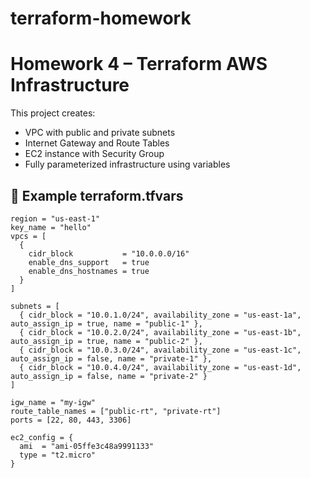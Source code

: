 # terraform-homework

# Homework 4 – Terraform AWS Infrastructure
This project creates:
- VPC with public and private subnets
- Internet Gateway and Route Tables
- EC2 instance with Security Group
- Fully parameterized infrastructure using variables

## 🔧 Example terraform.tfvars
```hcl
region = "us-east-1"
key_name = "hello"
vpcs = [
  {
    cidr_block           = "10.0.0.0/16"
    enable_dns_support   = true
    enable_dns_hostnames = true
  }
]

subnets = [
  { cidr_block = "10.0.1.0/24", availability_zone = "us-east-1a", auto_assign_ip = true, name = "public-1" },
  { cidr_block = "10.0.2.0/24", availability_zone = "us-east-1b", auto_assign_ip = true, name = "public-2" },
  { cidr_block = "10.0.3.0/24", availability_zone = "us-east-1c", auto_assign_ip = false, name = "private-1" },
  { cidr_block = "10.0.4.0/24", availability_zone = "us-east-1d", auto_assign_ip = false, name = "private-2" }
]

igw_name = "my-igw"
route_table_names = ["public-rt", "private-rt"]
ports = [22, 80, 443, 3306]

ec2_config = {
  ami  = "ami-05ffe3c48a9991133"
  type = "t2.micro"
}

